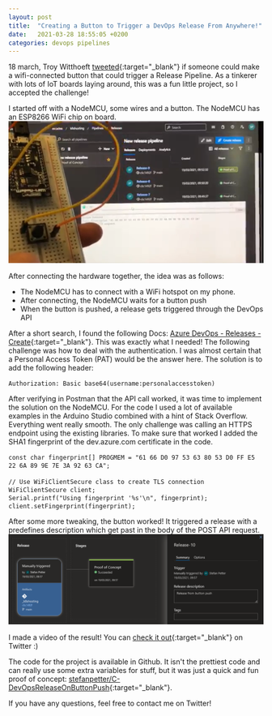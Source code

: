 ```yaml
---
layout: post
title:  "Creating a Button to Trigger a DevOps Release From Anywhere!"
date:   2021-03-28 18:55:05 +0200
categories: devops pipelines 
---
```

18 march, Troy Witthoeft [tweeted][tweet-troy-witthoeft]{:target="_blank"} if someone could make a wifi-connected button that could trigger a Release Pipeline. As a tinkerer with lots of IoT boards laying around, this was a fun little project, so I accepted the challenge!

I started off with a NodeMCU, some wires and a button. The NodeMCU has an ESP8266 WiFi chip on board. 
![image](/assets/img/pushtorelease.png)

After connecting the hardware together, the idea was as follows:
- The NodeMCU has to connect with a WiFi hotspot on my phone. 
- After connecting, the NodeMCU waits for a button push
- When the button is pushed, a release gets triggered through the DevOps API

After a short search, I found the following Docs: [Azure DevOps - Releases - Create][ms-devops-release-api]{:target="_blank"}. This was exactly what I needed! The following challenge was how to deal with the authentication. I was almost certain that a Personal Access Token (PAT) would be the answer here. The solution is to add the following header: 
~~~
Authorization: Basic base64(username:personalaccesstoken)
~~~

After verifying in Postman that the API call worked, it was time to implement the solution on the NodeMCU. For the code I used a lot of available examples in the Arduino Studio combined with a hint of Stack Overflow. Everything went really smooth. The only challenge was calling an HTTPS endpoint using the existing libraries. To make sure that worked I added the SHA1 fingerprint of the dev.azure.com certificate in the code. 
~~~
const char fingerprint[] PROGMEM = "61 66 D0 97 53 63 80 53 D0 FF E5 22 6A 89 9E 7E 3A 92 63 CA";

// Use WiFiClientSecure class to create TLS connection
WiFiClientSecure client;
Serial.printf("Using fingerprint '%s'\n", fingerprint);
client.setFingerprint(fingerprint);
~~~

After some more tweaking, the button worked! It triggered a release with a predefines description which get past in the body of the POST API request.
![image](/assets/img/devopsrelease.png)

I made a video of the result! You can [check it out][tweet-stefan-petter]{:target="_blank"} on Twitter :)

The code for the project is available in Github. It isn't the prettiest code and can really use some extra variables for stuff, but it was just a quick and fun proof of concept: [stefanpetter/C-DevOpsReleaseOnButtonPush][github-stefan]{:target="_blank"}. 

If you have any questions, feel free to contact me on Twitter!

[tweet-troy-witthoeft]: https://twitter.com/Twitt_hoeft/status/1372582974324084739
[tweet-stefan-petter]: https://twitter.com/Stefan_Petter/status/1372836952026853381
[github-stefan]: https://github.com/stefanpetter/C-DevOpsReleaseOnButtonPush
[ms-devops-release-api]: https://docs.microsoft.com/en-us/rest/api/azure/devops/release/releases/create?view=azure-devops-rest-6.0
[ms-devops-release-api]: https://docs.microsoft.com/en-us/rest/api/azure/devops/?view=azure-devops-rest-6.1